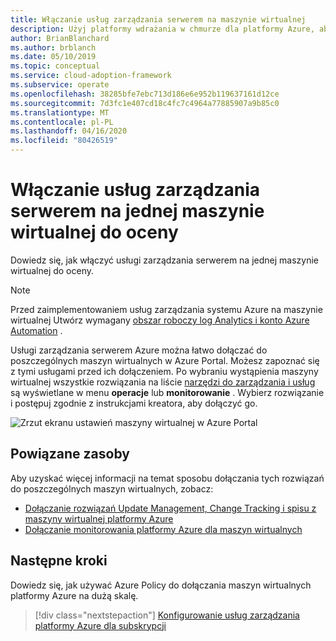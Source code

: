 ```yaml
---
title: Włączanie usług zarządzania serwerem na maszynie wirtualnej
description: Użyj platformy wdrażania w chmurze dla platformy Azure, aby dowiedzieć się, jak włączyć usługi zarządzania serwerem Azure na jednej maszynie wirtualnej.
author: BrianBlanchard
ms.author: brblanch
ms.date: 05/10/2019
ms.topic: conceptual
ms.service: cloud-adoption-framework
ms.subservice: operate
ms.openlocfilehash: 38285bfe7ebc713d186e6e952b119637161d12ce
ms.sourcegitcommit: 7d3fc1e407cd18c4fc7c4964a77885907a9b85c0
ms.translationtype: MT
ms.contentlocale: pl-PL
ms.lasthandoff: 04/16/2020
ms.locfileid: "80426519"
---
```

# <a name="enable-server-management-services-on-a-single-vm-for-evaluation"></a>Włączanie usług zarządzania serwerem na jednej maszynie wirtualnej do oceny

Dowiedz się, jak włączyć usługi zarządzania serwerem na jednej maszynie wirtualnej do oceny.

> [!NOTE]
> Przed zaimplementowaniem usług zarządzania systemu Azure na maszynie wirtualnej Utwórz wymagany [obszar roboczy log Analytics i konto Azure Automation](./prerequisites.md#create-a-workspace-and-automation-account) .

Usługi zarządzania serwerem Azure można łatwo dołączać do poszczególnych maszyn wirtualnych w Azure Portal. Możesz zapoznać się z tymi usługami przed ich dołączeniem. Po wybraniu wystąpienia maszyny wirtualnej wszystkie rozwiązania na liście [narzędzi do zarządzania i usług](./tools-services.md) są wyświetlane w menu **operacje** lub **monitorowanie** . Wybierz rozwiązanie i postępuj zgodnie z instrukcjami kreatora, aby dołączyć go.

![Zrzut ekranu ustawień maszyny wirtualnej w Azure Portal](./media/onboarding-single-vm.png)

## <a name="related-resources"></a>Powiązane zasoby

Aby uzyskać więcej informacji na temat sposobu dołączania tych rozwiązań do poszczególnych maszyn wirtualnych, zobacz:

- [Dołączanie rozwiązań Update Management, Change Tracking i spisu z maszyny wirtualnej platformy Azure](https://docs.microsoft.com/azure/automation/automation-onboard-solutions-from-vm)
- [Dołączanie monitorowania platformy Azure dla maszyn wirtualnych](https://docs.microsoft.com/azure/azure-monitor/insights/vminsights-enable-single-vm)

## <a name="next-steps"></a>Następne kroki

Dowiedz się, jak używać Azure Policy do dołączania maszyn wirtualnych platformy Azure na dużą skalę.

> [!div class="nextstepaction"]
> [Konfigurowanie usług zarządzania platformy Azure dla subskrypcji](./onboard-at-scale.md)
